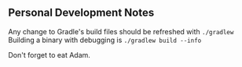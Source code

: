 ## Personal Development Notes
Any change to Gradle's build files should be refreshed with `./gradlew`  
Building a binary with debugging is `./gradlew build --info`  
  
Don't forget to eat Adam.  